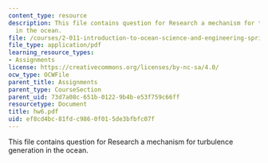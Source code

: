```yaml
---
content_type: resource
description: This file contains question for Research a mechanism for turbulence generation
  in the ocean.
file: /courses/2-011-introduction-to-ocean-science-and-engineering-spring-2006/ef8cd4bc81fdc9860f015de3bfbfc07f_hw6.pdf
file_type: application/pdf
learning_resource_types:
- Assignments
license: https://creativecommons.org/licenses/by-nc-sa/4.0/
ocw_type: OCWFile
parent_title: Assignments
parent_type: CourseSection
parent_uid: 73d7a08c-651b-0122-9b4b-e53f759c66ff
resourcetype: Document
title: hw6.pdf
uid: ef8cd4bc-81fd-c986-0f01-5de3bfbfc07f
---
```

This file contains question for Research a mechanism for turbulence generation in the ocean.